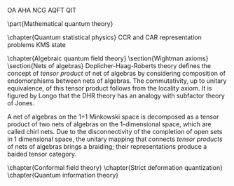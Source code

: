OA
AHA
NCG
AQFT
QIT




\part{Mathematical quantum theory}

\chapter{Quantum statistical physics}
CCR and CAR representation problems
KMS state

\chapter{Algebraic quantum field theory}
\section{Wightman axioms}
\section{Nets of algebras}
Doplicher-Haag-Roberts theory defines the concept of _tensor product_ of net of algebras by considering composition of endomorphisms between nets of algebras.
The commutativity, up to unitary equivalence, of this tensor product follows from the locality axiom.
It is figured by Longo that the DHR theory has an analogy with subfactor theory of Jones.

A net of algebras on the 1+1 Minkowski space is decomposed as a tensor product of two nets of algebras on the 1-dimensional space, which are called chirl nets.
Due to the disconnectivity of the completion of open sets in 1 dimensional space, the unitary mapping that connects _tensor products_ of nets of algebras brings a braiding; their representations produce a baided tensor category.

\chapter{Conformal field theory}
\chapter{Strict deformation quantization}
\chapter{Quantum information theory}


